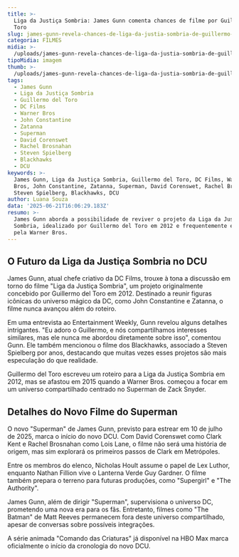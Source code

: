 ```yaml
---
title: >-
  Liga da Justiça Sombria: James Gunn comenta chances de filme por Guillermo del
  Toro
slug: james-gunn-revela-chances-de-liga-da-justia-sombria-de-guillermo-del-toro
categoria: FILMES
midia: >-
  /uploads/james-gunn-revela-chances-de-liga-da-justia-sombria-de-guillermo-del-toro-thumb.jpg
tipoMidia: imagem
thumb: >-
  /uploads/james-gunn-revela-chances-de-liga-da-justia-sombria-de-guillermo-del-toro-thumb.jpg
tags:
  - James Gunn
  - Liga da Justiça Sombria
  - Guillermo del Toro
  - DC Films
  - Warner Bros
  - John Constantine
  - Zatanna
  - Superman
  - David Corenswet
  - Rachel Brosnahan
  - Steven Spielberg
  - Blackhawks
  - DCU
keywords: >-
  James Gunn, Liga da Justiça Sombria, Guillermo del Toro, DC Films, Warner
  Bros, John Constantine, Zatanna, Superman, David Corenswet, Rachel Brosnahan,
  Steven Spielberg, Blackhawks, DCU
author: Luana Souza
data: '2025-06-21T16:06:29.183Z'
resumo: >-
  James Gunn aborda a possibilidade de reviver o projeto da Liga da Justiça
  Sombria, idealizado por Guillermo del Toro em 2012 e frequentemente engavetado
  pela Warner Bros.
---
```


## O Futuro da Liga da Justiça Sombria no DCU

James Gunn, atual chefe criativo da DC Films, trouxe à tona a discussão em torno do filme "Liga da Justiça Sombria", um projeto originalmente concebido por Guillermo del Toro em 2012. Destinado a reunir figuras icônicas do universo mágico da DC, como John Constantine e Zatanna, o filme nunca avançou além do roteiro.

Em uma entrevista ao Entertainment Weekly, Gunn revelou alguns detalhes intrigantes. "Eu adoro o Guillermo, e nós compartilhamos interesses similares, mas ele nunca me abordou diretamente sobre isso", comentou Gunn. Ele também mencionou o filme dos Blackhawks, associado a Steven Spielberg por anos, destacando que muitas vezes esses projetos são mais especulação do que realidade.

Guillermo del Toro escreveu um roteiro para a Liga da Justiça Sombria em 2012, mas se afastou em 2015 quando a Warner Bros. começou a focar em um universo compartilhado centrado no Superman de Zack Snyder.

## Detalhes do Novo Filme do Superman

O novo "Superman" de James Gunn, previsto para estrear em 10 de julho de 2025, marca o início do novo DCU. Com David Corenswet como Clark Kent e Rachel Brosnahan como Lois Lane, o filme não será uma história de origem, mas sim explorará os primeiros passos de Clark em Metrópoles.

Entre os membros do elenco, Nicholas Hoult assume o papel de Lex Luthor, enquanto Nathan Fillion vive o Lanterna Verde Guy Gardner. O filme também prepara o terreno para futuras produções, como "Supergirl" e "The Authority".

James Gunn, além de dirigir "Superman", supervisiona o universo DC, prometendo uma nova era para os fãs. Entretanto, filmes como "The Batman" de Matt Reeves permanecem fora deste universo compartilhado, apesar de conversas sobre possíveis integrações.

A série animada "Comando das Criaturas" já disponível na HBO Max marca oficialmente o início da cronologia do novo DCU.
